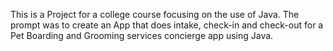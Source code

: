 This is a Project for a college course focusing on the use of Java.
The prompt was to create an App that does intake, check-in and check-out for a Pet Boarding and Grooming services concierge app using Java.


